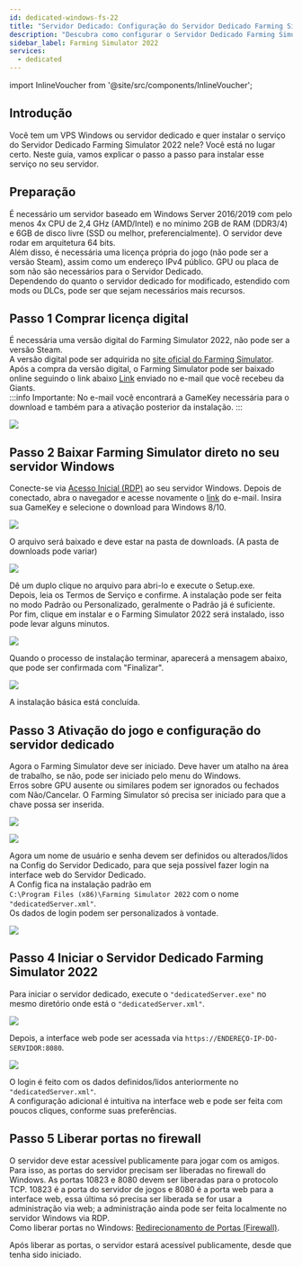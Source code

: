 ```yaml
---
id: dedicated-windows-fs-22
title: "Servidor Dedicado: Configuração do Servidor Dedicado Farming Simulator 2022 no Windows"
description: "Descubra como configurar o Servidor Dedicado Farming Simulator 2022 no seu VPS Windows ou servidor dedicado → Saiba mais agora"
sidebar_label: Farming Simulator 2022
services:
  - dedicated
---
```


import InlineVoucher from '@site/src/components/InlineVoucher';

## Introdução

Você tem um VPS Windows ou servidor dedicado e quer instalar o serviço do Servidor Dedicado Farming Simulator 2022 nele? Você está no lugar certo. Neste guia, vamos explicar o passo a passo para instalar esse serviço no seu servidor.

<InlineVoucher />

## Preparação
É necessário um servidor baseado em Windows Server 2016/2019 com pelo menos 4x CPU de 2,4 GHz (AMD/Intel) e no mínimo 2GB de RAM (DDR3/4) e 6GB de disco livre (SSD ou melhor, preferencialmente). O servidor deve rodar em arquitetura 64 bits.  
Além disso, é necessária uma licença própria do jogo (não pode ser a versão Steam), assim como um endereço IPv4 público. GPU ou placa de som não são necessários para o Servidor Dedicado.  
Dependendo do quanto o servidor dedicado for modificado, estendido com mods ou DLCs, pode ser que sejam necessários mais recursos. 


## Passo 1 Comprar licença digital

É necessária uma versão digital do Farming Simulator 2022, não pode ser a versão Steam.  
A versão digital pode ser adquirida no [site oficial do Farming Simulator](https://www.farming-simulator.com/buy-now.php?lang=de&country=de&platform=pcdigital).  
Após a compra da versão digital, o Farming Simulator pode ser baixado online seguindo o link abaixo [Link](https://eshop.giants-software.com/downloads.php) enviado no e-mail que você recebeu da Giants.  
:::info
Importante: No e-mail você encontrará a GameKey necessária para o download e também para a ativação posterior da instalação. 
:::

![](https://screensaver01.zap-hosting.com/index.php/s/MXkbf8pNSYJAmGt/preview)

## Passo 2 Baixar Farming Simulator direto no seu servidor Windows

Conecte-se via [Acesso Inicial (RDP)](vserver-windows-userdp.md) ao seu servidor Windows. Depois de conectado, abra o navegador e acesse novamente o [link](https://eshop.giants-software.com/downloads.php) do e-mail. Insira sua GameKey e selecione o download para Windows 8/10. 

![](https://screensaver01.zap-hosting.com/index.php/s/wDa758WS8aKDBwE/preview)

O arquivo será baixado e deve estar na pasta de downloads. (A pasta de downloads pode variar)

![](https://screensaver01.zap-hosting.com/index.php/s/3KZ9wstGSz6JTke/preview)

Dê um duplo clique no arquivo para abri-lo e execute o Setup.exe.  
Depois, leia os Termos de Serviço e confirme. A instalação pode ser feita no modo Padrão ou Personalizado, geralmente o Padrão já é suficiente.  
Por fim, clique em instalar e o Farming Simulator 2022 será instalado, isso pode levar alguns minutos. 

![](https://screensaver01.zap-hosting.com/index.php/s/A4daMGF35a6aCj4/preview)

Quando o processo de instalação terminar, aparecerá a mensagem abaixo, que pode ser confirmada com "Finalizar". 

![](https://screensaver01.zap-hosting.com/index.php/s/EWcaeSD8HacP8je/preview)

A instalação básica está concluída. 

## Passo 3 Ativação do jogo e configuração do servidor dedicado

Agora o Farming Simulator deve ser iniciado. Deve haver um atalho na área de trabalho, se não, pode ser iniciado pelo menu do Windows.  
Erros sobre GPU ausente ou similares podem ser ignorados ou fechados com Não/Cancelar. O Farming Simulator só precisa ser iniciado para que a chave possa ser inserida. 

![](https://screensaver01.zap-hosting.com/index.php/s/5FcRkkxajWFN6D5/preview)

![](https://screensaver01.zap-hosting.com/index.php/s/FXzNNeaBzAP794w/preview)

Agora um nome de usuário e senha devem ser definidos ou alterados/lidos na Config do Servidor Dedicado, para que seja possível fazer login na interface web do Servidor Dedicado.  
A Config fica na instalação padrão em  
`C:\Program Files (x86)\Farming Simulator 2022` com o nome `"dedicatedServer.xml"`.  
Os dados de login podem ser personalizados à vontade. 

![](https://screensaver01.zap-hosting.com/index.php/s/LHkeCNSnEtE5Rd8/preview)

## Passo 4 Iniciar o Servidor Dedicado Farming Simulator 2022

Para iniciar o servidor dedicado, execute o `"dedicatedServer.exe"` no mesmo diretório onde está o `"dedicatedServer.xml"`.

![](https://screensaver01.zap-hosting.com/index.php/s/43ZYGoNiE7npxDz/preview)

Depois, a interface web pode ser acessada via `https://ENDEREÇO-IP-DO-SERVIDOR:8080`. 

![](https://screensaver01.zap-hosting.com/index.php/s/RbfZFQZkRSX4okr/preview)

O login é feito com os dados definidos/lidos anteriormente no `"dedicatedServer.xml"`.  
A configuração adicional é intuitiva na interface web e pode ser feita com poucos cliques, conforme suas preferências. 

## Passo 5 Liberar portas no firewall

O servidor deve estar acessível publicamente para jogar com os amigos. Para isso, as portas do servidor precisam ser liberadas no firewall do Windows. As portas 10823 e 8080 devem ser liberadas para o protocolo TCP. 10823 é a porta do servidor de jogos e 8080 é a porta web para a interface web, essa última só precisa ser liberada se for usar a administração via web; a administração ainda pode ser feita localmente no servidor Windows via RDP.  
Como liberar portas no Windows: [Redirecionamento de Portas (Firewall)](vserver-windows-port.md). 

Após liberar as portas, o servidor estará acessível publicamente, desde que tenha sido iniciado. 

<InlineVoucher />